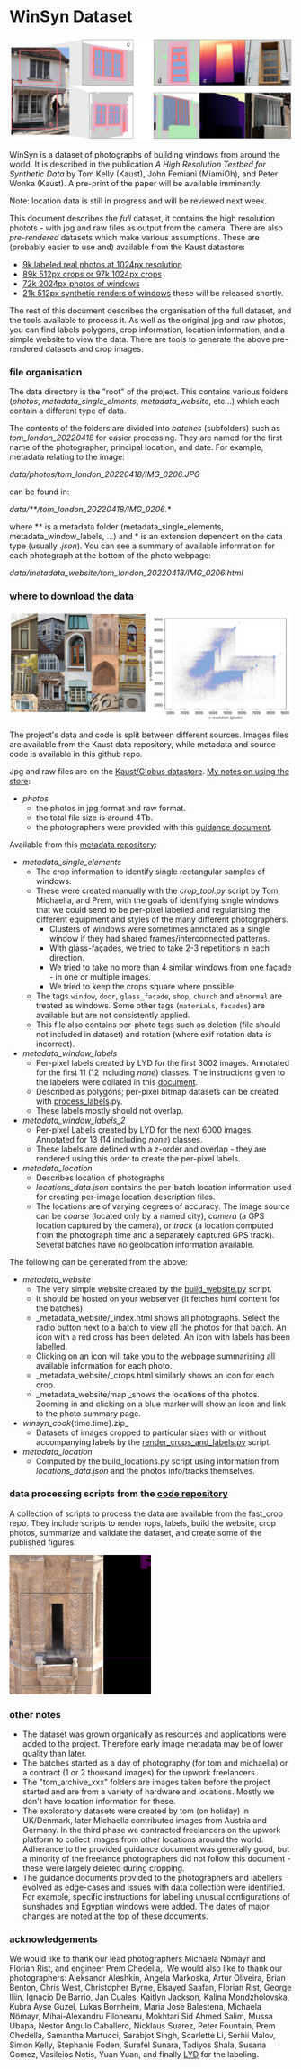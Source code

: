 
# WinSyn Dataset

![Teaser figure showing real photos, crops, and synthetic images of building windows](https://github.com/twak/winsyn_metadata/blob/docs/images/overview.jpg?raw=true)

WinSyn is a dataset of photographs of building windows from around the world. It is described in the publication _A High Resolution Testbed for Synthetic Data_ by Tom Kelly (Kaust), John Femiani (MiamiOh), and Peter Wonka (Kaust). A pre-print of the paper will be available imminently.

Note: location data is still in progress and will be reviewed next week.

This document describes the _full_ dataset, it contains the high resolution photots - with jpg and raw files as output from the camera. There are also _pre-rendered_ datasets which make various assumptions. These are (probably easier to use and) available from the Kaust datastore:

* [9k labeled real photos at 1024px resolution](http://dx.doi.org/10.25781/KAUST-8YL8A)
* [89k 512px crops or 97k 1024px crops](http://dx.doi.org/10.25781/KAUST-8YL8A)  
* [72k 2024px photos of windows](http://dx.doi.org/10.25781/KAUST-LWC2Z)
* [21k 512px synthetic renders of windows](tba) these will be released shortly.

The rest of this document describes the organisation of the full dataset, and the tools available to process it. As well as the original jpg and raw photos, you can find labels polygons, crop information, location information, and a simple website to view the data. There are tools to generate the above pre-rendered datasets and crop images.

### file organisation

The data directory is the "root" of the project. This contains various folders (_photos_, _metadata_single_elments_, _metadata_website_, etc…) which each contain a different type of data.  
 
The contents of the folders are divided into _batches_ (subfolders) such as _tom_london_20220418_ for easier processing. They are named for the first name of the photographer, principal location, and date. For example, metadata relating to the image:

 _data/photos/tom_london_20220418/IMG_0206.JPG_ 

can be found in:

_data/**/tom_london_20220418/IMG_0206.*_

where ** is a metadata folder (metadata_single_elements, metadata_window_labels, ...) and * is an extension dependent on the data type (usually ._json_). You can see a summary of available information for each photograph at the bottom of the photo webpage: 

_data/metadata_website/tom_london_20220418/IMG_0206.html_

### where to download the data
 
![example windows and crop size distributions](https://github.com/twak/winsyn_metadata/blob/docs/images/morewindowsthanu.jpg?raw=true)

The project's data and code is split between different sources. Images files are available from the Kaust data repository, while metadata and source code is available in this github repo. 

Jpg and raw files are on the [Kaust/Globus datastore](http://dx.doi.org/10.25781/KAUST-6DZ5P). [My notes on using the store](https://github.com/twak/winsyn_metadata/blob/docs/globus.md): 

* _photos_
    * the photos in jpg format and raw format.
    * the total file size is around 4Tb.
    * the photographers were provided with this [guidance document](https://github.com/twak/winsyn_metadata/raw/docs/pdfs/labelling_instructions.pdf). 

Available from this [metadata repository](https://github.com/twak/winsyn_metadata):

* _metadata_single_elements_
    * The crop information to identify single rectangular samples of windows.
    * These were created manually with the _crop_tool.py_ script by Tom, Michaella, and Prem, with the goals of identifying single windows that we could send to be per-pixel labelled and regularising the different equipment and styles of the many different photographers.
        * Clusters of windows were sometimes annotated as a single window if they had shared frames/interconnected patterns.
        * With glass-façades, we tried to take 2-3 repetitions in each direction.
        * We tried to take no more than 4 similar windows from one façade - in one or multiple images.
        * We tried to keep the crops square where possible.
    * The tags `window`, `door`, `glass_facade`, `shop`, `church` and `abnormal` are treated as windows. Some other tags (`materials`, `facades`) are available but are not consistently applied.
    * This file also contains per-photo tags such as deletion (file should not included in dataset) and rotation (where exif rotation data is incorrect).
* _metadata_window_labels_
    * Per-pixel labels created by LYD for the first 3002 images. Annotated for the first 11 (12 including _none_) classes. The instructions given to the labelers were collated in this [document](https://github.com/twak/winsyn_metadata/raw/docs/pdfs/labelling_instructions.pdf).
    * Described as polygons; per-pixel bitmap datasets can be created with [process_labels](https://github.com/twak/fast_crop/blob/master/process_labels.py).py.
    * These labels mostly should not overlap.
* _metadata_window_labels_2_
    * Per-pixel Labels created by LYD for the next 6000 images. Annotated for 13 (14 including _none_) classes. 
    * These labels are defined with a z-order and overlap - they are rendered using this order to create the per-pixel labels.
* _metadata_location_
    * Describes location of photographs
    * _locations_data.json_ contains the per-batch location information used for creating per-image location description files.
    * The locations are of varying degrees of accuracy. The image source can be _coarse_ (located only by a named city), _camera_ (a GPS location captured by the camera), or _track_ (a location computed from the photograph time and a separately captured GPS track). Several batches have no geolocation information available.


The following can be generated from the above:

* _metadata_website_
    * The very simple website created by the [build_website.py](https://github.com/twak/fast_crop/blob/master/build_website.py) script.
    * It should be hosted on your webserver (it fetches html content for the batches).
    * _metadata_website/_index.html shows all photographs. Select the radio button next to a batch to view all the photos for that batch. An icon with a red cross has been deleted. An icon with labels has been labelled.
    * Clicking on an icon will take you to the webpage summarising all available information for each photo.
    * _metadata_website/_crops.html similarly shows an icon for each crop.
    * _metadata_website/map _shows the locations of the photos. Zooming in and clicking on a blue marker will show an icon and link to the photo summary page.
* _winsyn_cook_{time.time}.zip_
    * Datasets of images cropped to particular sizes with or without accompanying labels by the [render_crops_and_labels.py](https://github.com/twak/fast_crop/blob/master/render_crops_and_labels.py)  script.
* _metadata_location_
    * Computed by the build_locations.py script using information from _locations_data.json_ and the photos info/tracks themselves.

### data processing scripts from the [code repository](https://github.com/twak/fast_crop)

A collection of scripts to process the data are available from the fast_crop repo. They include scripts to render rops, labels, build the website, crop photos, summarize and validate the dataset, and create some of the published figures.

<img src="https://github.com/twak/winsyn_metadata/blob/docs/images/fast_crop_eg.jpg?raw=true" width="50%" height="50%">

### other notes

* The dataset was grown organically as resources and applications were added to the project. Therefore early image metadata may be of lower quality than later. 
* The batches started as a day of photography (for tom and michaella) or a contract (1 or 2 thousand images) for the upwork freelancers. 
* The "tom_archive_xxx" folders are images taken before the project started and are from a variety of hardware and locations. Mostly we don't have location information for these.
* The exploratory datasets were created by tom (on holiday) in UK/Denmark, later Michaella contributed images from Austria and Germany. In the third phase we contracted freelancers on the upwork platform to collect images from other locations around the world. Adherance to the provided guidance document was generally good, but a minority of the freelance photographers did not follow this document - these were largely deleted during cropping.
* The guidance documents provided to the photographers and labellers evolved as edge-cases and issues with data collection were identified. For example, specific instructions for labelling unusual configurations of sunshades and Egyptian windows were added. The dates of major changes are noted at the top of these documents.

### acknowledgements

We would like to thank our lead photographers Michaela Nömayr and Florian Rist, and engineer Prem Chedella,. We would also like to thank our photographers: Aleksandr Aleshkin, Angela Markoska, Artur Oliveira, Brian Benton, Chris West, Christopher Byrne, Elsayed Saafan, Florian Rist, George Iliin, Ignacio De Barrio, Jan Cuales, Kaitlyn Jackson, Kalina Mondzholovska, Kubra Ayse Guzel, Lukas Bornheim, Maria Jose Balestena, Michaela Nömayr, Mihai-Alexandru Filoneanu, Mokhtari Sid Ahmed Salim, Mussa Ubapa, Nestor Angulo Caballero, Nicklaus Suarez, Peter Fountain, Prem Chedella, Samantha Martucci, Sarabjot Singh, Scarlette Li, Serhii Malov, Simon Kelly, Stephanie Foden, Surafel Sunara, Tadiyos Shala, Susana Gomez, Vasileios Notis, Yuan Yuan, and finally [LYD](https://labelyourdata.com/) for the labeling.
